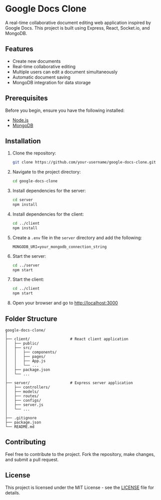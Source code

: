 # Google Docs Clone

A real-time collaborative document editing web application inspired by Google Docs. This project is built using Express, React, Socket.io, and MongoDB.

## Features

- Create new documents
- Real-time collaborative editing
- Multiple users can edit a document simultaneously
- Automatic document saving
- MongoDB integration for data storage

## Prerequisites

Before you begin, ensure you have the following installed:

- [Node.js](https://nodejs.org/)
- [MongoDB](https://www.mongodb.com/)

## Installation

1. Clone the repository:

   ```bash
   git clone https://github.com/your-username/google-docs-clone.git
   ```

2. Navigate to the project directory:

   ```bash
   cd google-docs-clone
   ```

3. Install dependencies for the server:

   ```bash
   cd server
   npm install
   ```

4. Install dependencies for the client:

   ```bash
   cd ../client
   npm install
   ```

5. Create a `.env` file in the `server` directory and add the following:

   ```env
   MONGODB_URI=your_mongodb_connection_string
   ```

6. Start the server:

   ```bash
   cd ../server
   npm start
   ```

7. Start the client:

   ```bash
   cd ../client
   npm start
   ```

8. Open your browser and go to [http://localhost:3000](http://localhost:3000)

## Folder Structure

```
google-docs-clone/
│
├── client/                  # React client application
│   ├── public/
│   ├── src/
│   │   ├── components/
│   │   ├── pages/
│   │   ├── App.js
│   │   └── ...
│   ├── package.json
│   └── ...
│
├── server/                  # Express server application
│   ├── controllers/
│   ├── models/
│   ├── routes/
│   ├── configs/
│   ├── server.js
│   └── ...
│
├── .gitignore
├── package.json
└── README.md
```

## Contributing

Feel free to contribute to the project. Fork the repository, make changes, and submit a pull request.

## License

This project is licensed under the MIT License - see the [LICENSE](LICENSE) file for details.